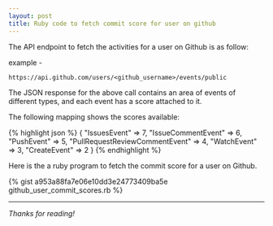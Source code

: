 ```yaml
---
layout: post
title: Ruby code to fetch commit score for user on github
---
```


The API endpoint to fetch the activities for a user on Github is as follow:

example -

`https://api.github.com/users/<github_username>/events/public`

The JSON response for the above call contains an area of events of different types, and
each event has a score attached to it.

The following mapping shows the scores available:

{% highlight json %}
{
"IssuesEvent" => 7,
"IssueCommentEvent" => 6,
"PushEvent" => 5,
"PullRequestReviewCommentEvent" => 4,
"WatchEvent" => 3,
"CreateEvent" => 2
}
{% endhighlight %}

Here is the a ruby program to fetch the commit score for a user on Github.

{% gist a953a88fa7e06e10dd3e24773409ba5e github_user_commit_scores.rb %}

***

*Thanks for reading!*
